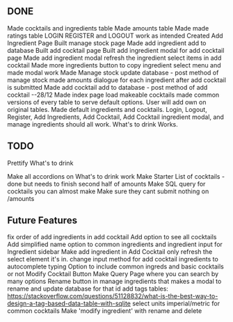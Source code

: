 ## DONE

Made cocktails and ingredients table
Made amounts table
Made made ratings table
LOGIN REGISTER and LOGOUT work as intended
Created Add Ingredient Page
Built manage stock page
Made add ingredient add to database
Built add cocktail page
Built add ingredient modal for add cocktail page
Made add ingredient modal refresh the ingredient select items in add cocktail
Made more ingredients button to copy ingredient select menu and made modal work
Made Manage stock update database - post method of manage stock
made amounts dialogue for each ingredient after add cocktail is submitted
Made add cocktail add to database - post method of add cocktail
--28/12
Made index page load makeable cocktails
made common versions of every table to serve default options. User will add own on original tables.
Made default ingredients and cocktails.
Login, Logout, Register, Add Ingredients, Add Cocktail, Add Cocktail ingredient modal, and manage ingredients should all work. What's to drink Works.

## TODO

Prettify What's to drink

Make all accordions on What's to drink work
Make Starter List of cocktails - done but needs to finish second half of amounts
Make SQL query for cocktails you can almost make
Make sure they cant submit nothing on /amounts

## Future Features

fix order of add ingredients in add cocktail
Add option to see all cocktails
Add simplified name option to common ingredients and ingredient input for Ingredient sidebar
Make add ingredient in Add Cocktail only refresh the select element it's in.
change input method for add cocktail ingredients to autocomplete typing
Option to include common ingreds and basic cocktails or not
Modify Cocktail Button
Make Query Page where you can search by many options
Rename button in manage ingredients that makes a modal to rename and update database for that id
add tags tables: https://stackoverflow.com/questions/51128832/what-is-the-best-way-to-design-a-tag-based-data-table-with-sqlite
select units imperial/metric for common cocktails
Make 'modify ingredient' with rename and delete